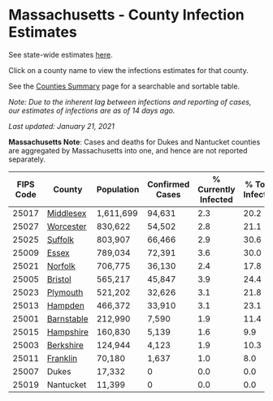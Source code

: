 # Massachusetts - County Infection Estimates

See state-wide estimates [here](/infections/us-ma).

Click on a county name to view the infections estimates for that county.

See the [Counties Summary](/infections/summary-counties) page for a searchable and sortable table.

*Note: Due to the inherent lag between infections and reporting of cases, our estimates of infections are as of 14 days ago.*

*Last updated: January 21, 2021*

**Massachusetts Note**: Cases and deaths for Dukes and Nantucket counties are aggregated by Massachusetts into one, and hence are not reported separately.

|   FIPS Code |                   County |   Population |   Confirmed Cases |   % Currently Infected |   % Total Infected |
|-------------|--------------------------|--------------|-------------------|------------------------|--------------------|
|       25017 |   [Middlesex](middlesex) |    1,611,699 |            94,631 |                    2.3 |               20.2 |
|       25027 |   [Worcester](worcester) |      830,622 |            54,502 |                    2.8 |               21.1 |
|       25025 |       [Suffolk](suffolk) |      803,907 |            66,466 |                    2.9 |               30.6 |
|       25009 |           [Essex](essex) |      789,034 |            72,391 |                    3.6 |               30.0 |
|       25021 |       [Norfolk](norfolk) |      706,775 |            36,130 |                    2.4 |               17.8 |
|       25005 |       [Bristol](bristol) |      565,217 |            45,847 |                    3.9 |               24.4 |
|       25023 |     [Plymouth](plymouth) |      521,202 |            32,626 |                    3.1 |               21.8 |
|       25013 |       [Hampden](hampden) |      466,372 |            33,910 |                    3.1 |               23.1 |
|       25001 | [Barnstable](barnstable) |      212,990 |             7,590 |                    1.9 |               11.4 |
|       25015 |   [Hampshire](hampshire) |      160,830 |             5,139 |                    1.6 |                9.9 |
|       25003 |   [Berkshire](berkshire) |      124,944 |             4,123 |                    1.9 |               10.3 |
|       25011 |     [Franklin](franklin) |       70,180 |             1,637 |                    1.0 |                8.0 |
|       25007 |                    Dukes |       17,332 |                 0 |                    0.0 |                0.0 |
|       25019 |                Nantucket |       11,399 |                 0 |                    0.0 |                0.0 |
